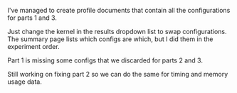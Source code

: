 I've managed to create profile documents that contain all the configurations for parts 1 and 3. 

Just change the kernel in the results dropdown list to swap configurations. The summary page lists which configs are which, but I did them in the experiment order. 

Part 1 is missing some configs that we discarded for parts 2 and 3. 

Still working on fixing part 2 so we can do the same for timing and memory usage data. 

